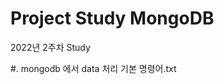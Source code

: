 <img scr="https://upload.wikimedia.org/wikipedia/commons/thumb/9/93/MongoDB_Logo.svg/220px-MongoDB_Logo.svg.png">

# Project Study MongoDB 

2022년 2주차 Study

#. mongodb 에서 data 처리 기본 명령어.txt
